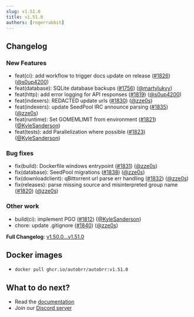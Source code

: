 ```yaml
---
slug: v1.51.0
title: v1.51.0
authors: [rogerrabbit]
---
```


## Changelog

### New Features

* feat(ci): add workflow to trigger docs update on release ([#1826](https://github.com/autobrr/autobrr/pull/1826)) ([@s0up4200](https://github.com/s0up4200))
* feat(database): SQLite database backups ([#1756](https://github.com/autobrr/autobrr/pull/1756)) ([@martylukyy](https://github.com/martylukyy))
* feat(http): add error logging for API responses ([#1819](https://github.com/autobrr/autobrr/pull/1819)) ([@s0up4200](https://github.com/s0up4200))
* feat(indexers): REDACTED update urls ([#1830](https://github.com/autobrr/autobrr/pull/1830)) ([@zze0s](https://github.com/zze0s))
* feat(indexers): update SeedPool IRC announce parsing ([#1835](https://github.com/autobrr/autobrr/pull/1835)) ([@zze0s](https://github.com/zze0s))
* feat(runtime): Set GOMEMLIMIT from environment ([#1821](https://github.com/autobrr/autobrr/pull/1821)) ([@KyleSanderson](https://github.com/KyleSanderson))
* feat(tests): add Parallelization where possible ([#1823](https://github.com/autobrr/autobrr/pull/1823)) ([@KyleSanderson](https://github.com/KyleSanderson))

### Bug fixes

* fix(build): Dockerfile windows entrypoint ([#1831](https://github.com/autobrr/autobrr/pull/1831)) ([@zze0s](https://github.com/zze0s))
* fix(database): SeedPool migrations ([#1838](https://github.com/autobrr/autobrr/pull/1838)) ([@zze0s](https://github.com/zze0s))
* fix(downloadclient): qBittorrent url parse err handling ([#1832](https://github.com/autobrr/autobrr/pull/1832)) ([@zze0s](https://github.com/zze0s))
* fix(releases): parse missing source and misinterpreted group name ([#1820](https://github.com/autobrr/autobrr/pull/1820)) ([@zze0s](https://github.com/zze0s))

### Other work

* build(ci): implement PGO ([#1812](https://github.com/autobrr/autobrr/pull/1812)) ([@KyleSanderson](https://github.com/KyleSanderson))
* chore: update .gitignore ([#1840](https://github.com/autobrr/autobrr/pull/1840)) ([@zze0s](https://github.com/zze0s))

**Full Changelog**: [v1.50.0...v1.51.0](https://github.com/autobrr/autobrr/compare/v1.50.0...v1.51.0)

## Docker images

* `docker pull ghcr.io/autobrr/autobrr:v1.51.0`

## What to do next?

* Read the [documentation](https://autobrr.com)
* Join our [Discord server](https://discord.gg/WQ2eUycxyT)
